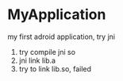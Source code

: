 # MyApplication
my first adroid application, try jni

1. try compile jni so
2. jni link lib.a
3. try to link lib.so, failed
